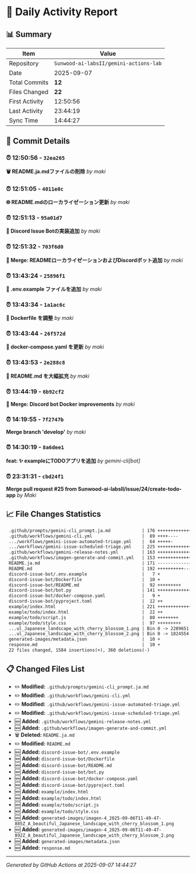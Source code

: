 # 📅 Daily Activity Report

## 📊 Summary
| Item | Value |
|------|-------|
| Repository | `Sunwood-ai-labsII/gemini-actions-lab` |
| Date | 2025-09-07 |
| Total Commits | **12** |
| Files Changed | **22** |
| First Activity | 12:50:56 |
| Last Activity | 23:44:19 |
| Sync Time | 14:44:27 |

## 📝 Commit Details

### ⏰ 12:50:56 - `32ea265`
**🗑️ README.ja.mdファイルの削除**
*by maki*

### ⏰ 12:51:05 - `4011e0c`
**🌐 README.mdのローカライゼーション更新**
*by maki*

### ⏰ 12:51:13 - `95a01d7`
**🤖 Discord Issue Botの実装追加**
*by maki*

### ⏰ 12:51:32 - `703f6d0`
**🔀 Merge: READMEローカライゼーションおよびDiscordボット追加**
*by maki*

### ⏰ 13:43:24 - `25896f1`
**📄 .env.example ファイルを追加**
*by maki*

### ⏰ 13:43:34 - `1a1ac6c`
**🐳 Dockerfile を調整**
*by maki*

### ⏰ 13:43:44 - `26f572d`
**🔧 docker-compose.yaml を更新**
*by maki*

### ⏰ 13:43:53 - `2e288c8`
**📖 README.md を大幅拡充**
*by maki*

### ⏰ 13:44:19 - `6b92cf2`
**🔀 Merge: Discord bot Docker improvements**
*by maki*

### ⏰ 14:19:55 - `7f2747b`
**Merge branch 'develop'**
*by maki*

### ⏰ 14:30:19 - `8a6dee1`
**feat: ✨ exampleにTODOアプリを追加**
*by gemini-cli[bot]*

### ⏰ 23:31:31 - `cbd24f1`
**Merge pull request #25 from Sunwood-ai-labsII/issue/24/create-todo-app**
*by Maki*

## 📈 File Changes Statistics

```diff
 .github/prompts/gemini-cli_prompt.ja.md            | 176 +++++++++++++++-
 .github/workflows/gemini-cli.yml                   |  89 ++++----
 .../workflows/gemini-issue-automated-triage.yml    |  64 +++++-
 .../workflows/gemini-issue-scheduled-triage.yml    | 225 +++++++++++++++------
 .github/workflows/gemini-release-notes.yml         | 163 +++++++++++++++
 .github/workflows/imagen-generate-and-commit.yml   | 153 ++++++++++++++
 README.ja.md                                       | 171 ----------------
 README.md                                          | 192 ++++++++++--------
 discord-issue-bot/.env.example                     |   7 +
 discord-issue-bot/Dockerfile                       |  10 +
 discord-issue-bot/README.md                        |  92 +++++++++
 discord-issue-bot/bot.py                           | 141 +++++++++++++
 discord-issue-bot/docker-compose.yaml              |   9 +
 discord-issue-bot/pyproject.toml                   |  12 ++
 example/index.html                                 | 221 ++++++++++++++++++++
 example/todo/index.html                            |  22 ++
 example/todo/script.js                             |  80 ++++++++
 example/todo/style.css                             |  97 +++++++++
 ...ul_Japanese_landscape_with_cherry_blossom_1.png | Bin 0 -> 2289651 bytes
 ...ul_Japanese_landscape_with_cherry_blossom_2.png | Bin 0 -> 1824554 bytes
 generated-images/metadata.json                     |  10 +
 response.md                                        |  10 +
 22 files changed, 1584 insertions(+), 360 deletions(-)
```

## 📋 Changed Files List

- ✏️ **Modified:** `.github/prompts/gemini-cli_prompt.ja.md`
- ✏️ **Modified:** `.github/workflows/gemini-cli.yml`
- ✏️ **Modified:** `.github/workflows/gemini-issue-automated-triage.yml`
- ✏️ **Modified:** `.github/workflows/gemini-issue-scheduled-triage.yml`
- 🆕 **Added:** `.github/workflows/gemini-release-notes.yml`
- 🆕 **Added:** `.github/workflows/imagen-generate-and-commit.yml`
- 🗑️ **Deleted:** `README.ja.md`
- ✏️ **Modified:** `README.md`
- 🆕 **Added:** `discord-issue-bot/.env.example`
- 🆕 **Added:** `discord-issue-bot/Dockerfile`
- 🆕 **Added:** `discord-issue-bot/README.md`
- 🆕 **Added:** `discord-issue-bot/bot.py`
- 🆕 **Added:** `discord-issue-bot/docker-compose.yaml`
- 🆕 **Added:** `discord-issue-bot/pyproject.toml`
- 🆕 **Added:** `example/index.html`
- 🆕 **Added:** `example/todo/index.html`
- 🆕 **Added:** `example/todo/script.js`
- 🆕 **Added:** `example/todo/style.css`
- 🆕 **Added:** `generated-images/imagen-4_2025-09-06T11-49-47-885Z_A_beautiful_Japanese_landscape_with_cherry_blossom_1.png`
- 🆕 **Added:** `generated-images/imagen-4_2025-09-06T11-49-47-892Z_A_beautiful_Japanese_landscape_with_cherry_blossom_2.png`
- 🆕 **Added:** `generated-images/metadata.json`
- 🆕 **Added:** `response.md`

---
*Generated by GitHub Actions at 2025-09-07 14:44:27*
